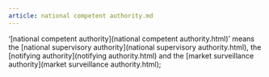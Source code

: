 ```yaml
---
article: national competent authority.md
---
```


‘[national competent authority](national competent authority.html)’ means the [national supervisory authority](national supervisory authority.html), the [notifying authority](notifying authority.html) and the [market surveillance authority](market surveillance authority.html);